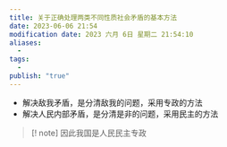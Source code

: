 ```yaml
---
title: 关于正确处理两类不同性质社会矛盾的基本方法
date: 2023-06-06 21:54
modification date: 2023 六月 6日 星期二 21:54:10
aliases:
  - 
tags:
  - 
publish: "true"
---
```


- 解决敌我矛盾，是分清敌我的问题，采用专政的方法
- 解决人民内部矛盾，是分清是非的问题，采用民主的方法

>[! note]
>因此我国是人民民主专政

